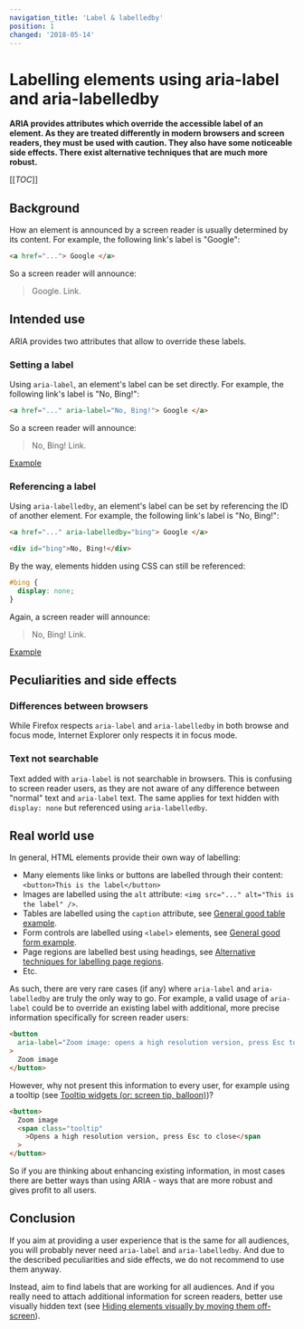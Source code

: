 ```yaml
---
navigation_title: 'Label & labelledby'
position: 1
changed: '2018-05-14'
---
```


# Labelling elements using aria-label and aria-labelledby

**ARIA provides attributes which override the accessible label of an element. As they are treated differently in modern browsers and screen readers, they must be used with caution. They also have some noticeable side effects. There exist alternative techniques that are much more robust.**

[[_TOC_]]

## Background

How an element is announced by a screen reader is usually determined by its content. For example, the following link's label is "Google":

```html
<a href="..."> Google </a>
```

So a screen reader will announce:

> Google. Link.

## Intended use

ARIA provides two attributes that allow to override these labels.

### Setting a label

Using `aria-label`, an element's label can be set directly. For example, the following link's label is "No, Bing!":

```html
<a href="..." aria-label="No, Bing!"> Google </a>
```

So a screen reader will announce:

> No, Bing! Link.

[Example](_examples/labelling-an-element-using-aria-label)

### Referencing a label

Using `aria-labelledby`, an element's label can be set by referencing the ID of another element. For example, the following link's label is "No, Bing!":

```html
<a href="..." aria-labelledby="bing"> Google </a>

<div id="bing">No, Bing!</div>
```

By the way, elements hidden using CSS can still be referenced:

```css
#bing {
  display: none;
}
```

Again, a screen reader will announce:

> No, Bing! Link.

[Example](_examples/labelling-an-element-using-aria-labelledby)

## Peculiarities and side effects

### Differences between browsers

While Firefox respects `aria-label` and `aria-labelledby` in both browse and focus mode, Internet Explorer only respects it in focus mode.

### Text not searchable

Text added with `aria-label` is not searchable in browsers. This is confusing to screen reader users, as they are not aware of any difference between "normal" text and `aria-label` text. The same applies for text hidden with `display: none` but referenced using `aria-labelledby`.

## Real world use

In general, HTML elements provide their own way of labelling:

- Many elements like links or buttons are labelled through their content: `<button>This is the label</button>`
- Images are labelled using the `alt` attribute: `<img src="..." alt="This is the label" />`.
- Tables are labelled using the `caption` attribute, see [General good table example](/examples/tables/good-example).
- Form controls are labelled using `<label>` elements, see [General good form example](/examples/forms/good-example).
- Page regions are labelled best using headings, see [Alternative techniques for labelling page regions](/examples/headings/alternative-techniques).
- Etc.

As such, there are very rare cases (if any) where `aria-label` and `aria-labelledby` are truly the only way to go. For example, a valid usage of `aria-label` could be to override an existing label with additional, more precise information specifically for screen reader users:

```html
<button
  aria-label="Zoom image: opens a high resolution version, press Esc to close"
>
  Zoom image
</button>
```

However, why not present this information to every user, for example using a tooltip (see [Tooltip widgets (or: screen tip, balloon)](/examples/widgets/tooltips))?

```html
<button>
  Zoom image
  <span class="tooltip"
    >Opens a high resolution version, press Esc to close</span
  >
</button>
```

So if you are thinking about enhancing existing information, in most cases there are better ways than using ARIA - ways that are more robust and gives profit to all users.

## Conclusion

If you aim at providing a user experience that is the same for all audiences, you will probably never need `aria-label` and `aria-labelledby`. And due to the described peculiarities and side effects, we do not recommend to use them anyway.

Instead, aim to find labels that are working for all audiences. And if you really need to attach additional information for screen readers, better use visually hidden text (see [Hiding elements visually by moving them off-screen](/examples/hiding-elements/visually)).
